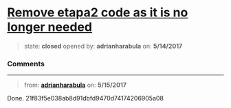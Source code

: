 # [Remove etapa2 code as it is no longer needed](https://github.com/adrianharabula/condr/issues/85)

> state: **closed** opened by: **adrianharabula** on: **5/14/2017**



### Comments

---
> from: [**adrianharabula**](https://github.com/adrianharabula/condr/issues/85#issuecomment-301339649) on: **5/15/2017**

Done. 21f83f5e038ab8d91dbfd9470d74174206905a08
